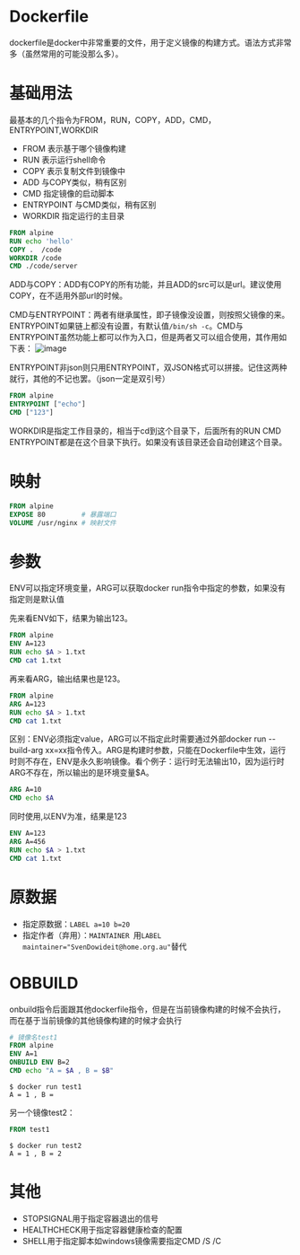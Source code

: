 # Dockerfile
dockerfile是docker中非常重要的文件，用于定义镜像的构建方式。语法方式非常多（虽然常用的可能没那么多）。
# 基础用法
最基本的几个指令为FROM，RUN，COPY，ADD，CMD，ENTRYPOINT,WORKDIR
- FROM 表示基于哪个镜像构建
- RUN  表示运行shell命令
- COPY 表示复制文件到镜像中
- ADD  与COPY类似，稍有区别
- CMD  指定镜像的启动脚本
- ENTRYPOINT 与CMD类似，稍有区别
- WORKDIR 指定运行的主目录
```Dockerfile
FROM alpine
RUN echo 'hello'
COPY .  /code
WORKDIR /code
CMD ./code/server
```
ADD与COPY：ADD有COPY的所有功能，并且ADD的src可以是url。建议使用COPY，在不适用外部url的时候。

CMD与ENTRYPOINT：两者有继承属性，即子镜像没设置，则按照父镜像的来。ENTRYPOINT如果链上都没有设置，有默认值`/bin/sh -c`。CMD与ENTRYPOINT虽然功能上都可以作为入口，但是两者又可以组合使用，其作用如下表：
![image](https://bolg.obs.cn-north-1.myhuaweicloud.com/2001/cmd.png)

ENTRYPOINT非json则只用ENTRYPOINT，双JSON格式可以拼接。记住这两种就行，其他的不记也罢。（json一定是双引号）
```DOCKERFILE
FROM alpine
ENTRYPOINT ["echo"]
CMD ["123"]
```
WORKDIR是指定工作目录的，相当于cd到这个目录下，后面所有的RUN CMD ENTRYPOINT都是在这个目录下执行。如果没有该目录还会自动创建这个目录。
# 映射
```DOCKERFILE
FROM alpine
EXPOSE 80         # 暴露端口
VOLUME /usr/nginx # 映射文件
```
# 参数
ENV可以指定环境变量，ARG可以获取docker run指令中指定的参数，如果没有指定则是默认值

先来看ENV如下，结果为输出123。
```dockerfile
FROM alpine
ENV A=123
RUN echo $A > 1.txt
CMD cat 1.txt
```
再来看ARG，输出结果也是123。
```Dockerfile
FROM alpine
ARG A=123
RUN echo $A > 1.txt
CMD cat 1.txt
```

区别：ENV必须指定value，ARG可以不指定此时需要通过外部docker run --build-arg xx=xx指令传入。ARG是构建时参数，只能在Dockerfile中生效，运行时则不存在，ENV是永久影响镜像。看个例子：运行时无法输出10，因为运行时ARG不存在，所以输出的是环境变量$A。
```Dockerfile
ARG A=10
CMD echo $A
```
同时使用,以ENV为准，结果是123
```dockerfile
ENV A=123
ARG A=456
RUN echo $A > 1.txt
CMD cat 1.txt
```
# 原数据
- 指定原数据：`LABEL a=10 b=20`
- 指定作者（弃用）：`MAINTAINER `用`LABEL maintainer="SvenDowideit@home.org.au"`替代
# OBBUILD
onbuild指令后面跟其他dockerfile指令，但是在当前镜像构建的时候不会执行，而在基于当前镜像的其他镜像构建的时候才会执行
```dockerfile
# 镜像名test1
FROM alpine
ENV A=1
ONBUILD ENV B=2
CMD echo "A = $A , B = $B"
```
```shell
$ docker run test1
A = 1 , B = 
```
另一个镜像test2：
```dockerfile
FROM test1
```
```shell
$ docker run test2
A = 1 , B = 2
```
# 其他
- STOPSIGNAL用于指定容器退出的信号
- HEALTHCHECK用于指定容器健康检查的配置
- SHELL用于指定脚本如windows镜像需要指定CMD /S /C